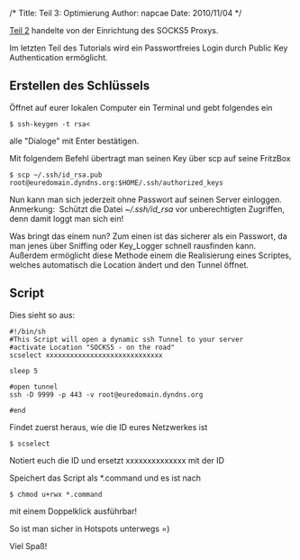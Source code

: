/*
Title: Teil 3: Optimierung
Author: napcae
Date: 2010/11/04
*/

<a href="http://napcae.wordpress.com/2010/11/03/teil-2-erstellen-des-socks5-proxys/#more-78" target="_blank">Teil 2</a> handelte von der Einrichtung des SOCKS5 Proxys.

Im letzten Teil des Tutorials wird ein Passwortfreies Login durch Public Key Authentication ermöglicht.

## Erstellen des Schlüssels

Öffnet auf eurer lokalen Computer ein Terminal und gebt folgendes ein

	$ ssh-keygen -t rsa<

alle "Dialoge" mit Enter bestätigen.

Mit folgendem Befehl übertragt man seinen Key über scp auf seine FritzBox

	$ scp ~/.ssh/id_rsa.pub root@euredomain.dyndns.org:$HOME/.ssh/authorized_keys
	
Nun kann man sich jederzeit ohne Passwort auf seinen Server einloggen.  
Anmerkung:  Schützt die Datei *~/.ssh/id_rsa* vor unberechtigten Zugriffen, denn damit loggt man sich ein!

Was bringt das einem nun? Zum einen ist das sicherer als ein Passwort, da man jenes über Sniffing oder Key_Logger schnell rausfinden kann. Außerdem ermöglicht diese Methode einem die Realisierung eines Scriptes, welches automatisch die Location ändert und den Tunnel öffnet.

## Script



Dies sieht so aus:
	
	#!/bin/sh
    #This Script will open a dynamic ssh Tunnel to your server   	
    #activate Location "SOCKS5 - on the road"
    scselect xxxxxxxxxxxxxxxxxxxxxxxxxxxxx
    
    sleep 5
    
    #open tunnel
    ssh -D 9999 -p 443 -v root@euredomain.dyndns.org 
    
    #end
    
Findet zuerst heraus, wie die ID eures Netzwerkes ist

	$ scselect

Notiert euch die ID und ersetzt xxxxxxxxxxxxxx mit der ID

Speichert das Script als *.command und es ist nach

	$ chmod u+rwx *.command
	
mit einem Doppelklick ausführbar!

So ist man sicher in Hotspots unterwegs =)

Viel Spaß!